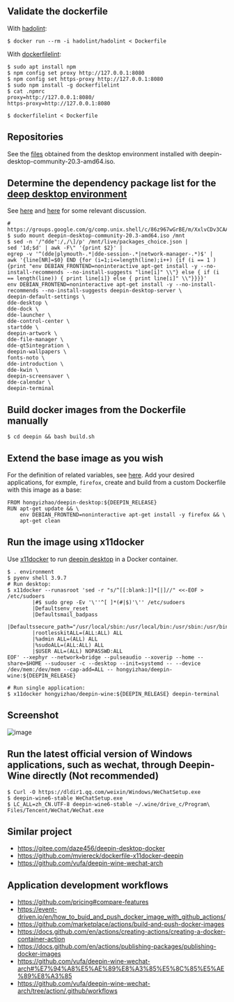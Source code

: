 ## Validate the dockerfile

With [hadolint](https://github.com/hadolint/hadolint/issues/506):
```
$ docker run --rm -i hadolint/hadolint < Dockerfile
```
With [dockerfilelint](https://github.com/replicatedhq/dockerfilelint):
```
$ sudo apt install npm
$ npm config set proxy http://127.0.0.1:8080
$ npm config set https-proxy http://127.0.0.1:8080
$ sudo npm install -g dockerfilelint
$ cat .npmrc
proxy=http://127.0.0.1:8080/
https-proxy=http://127.0.0.1:8080

$ dockerfilelint < Dockerfile
```

## Repositories
See the [files](https://github.com/hongyi-zhao/dockerfile/tree/master/deepin/etc/apt) obtained from the desktop environment installed with deepin-desktop-community-20.3-amd64.iso.

## Determine the dependency package list for the [deep desktop environment](https://www.deepin.org/en/dde/)

See [here](https://groups.google.com/g/comp.unix.shell/c/86z967wGrBE/m/O8UHam31CAAJ) and [here](https://github.com/mviereck/dockerfile-x11docker-deepin/issues/25#issuecomment-731782023) for some relevant discussion.
```
# https://groups.google.com/g/comp.unix.shell/c/86z967wGrBE/m/XxlvCDv3CAAJ
$ sudo mount deepin-desktop-community-20.3-amd64.iso /mnt
$ sed -n '/"dde":/,/\]/p' /mnt/live/packages_choice.json |
sed '1d;$d' | awk -F\" '{print $2}' |
egrep -v '^(dde|plymouth-.*|dde-session-.*|network-manager-.*)$' |
awk '{line[NR]=$0} END {for (i=1;i<=length(line);i++) {if (i == 1 ) {print "env DEBIAN_FRONTEND=noninteractive apt-get install -y --no-install-recommends --no-install-suggests "line[i]" \\"} else { if (i == length(line)) { print line[i]} else { print line[i]" \\"}}}}'
env DEBIAN_FRONTEND=noninteractive apt-get install -y --no-install-recommends --no-install-suggests deepin-desktop-server \
deepin-default-settings \
dde-desktop \
dde-dock \
dde-launcher \
dde-control-center \
startdde \
deepin-artwork \
dde-file-manager \
dde-qt5integration \
deepin-wallpapers \
fonts-noto \
dde-introduction \
dde-kwin \
deepin-screensaver \
dde-calendar \
deepin-terminal 
```

## Build docker images from the Dockerfile manually

```
$ cd deepin && bash build.sh
```

## Extend the base image as you wish
For the definition of related variables, see [here](https://github.com/hongyi-zhao/dockerfile/blob/master/deepin/environment). Add your desired applications, for exmple, `firefox`, create and build from a custom Dockerfile with this image as a base:
```
FROM hongyizhao/deepin-desktop:${DEEPIN_RELEASE}
RUN apt-get update && \
    env DEBIAN_FRONTEND=noninteractive apt-get install -y firefox && \
    apt-get clean
```


## Run the image using x11docker

Use [x11docker](https://github.com/mviereck/x11docker) to run [deepin desktop](https://www.deepin.org) in a Docker container. 

```
$ . environment
$ pyenv shell 3.9.7
# Run desktop:
$ x11docker --runasroot 'sed -r "s/^[[:blank:]]*[|]//" <<-EOF > /etc/sudoers
        |#$ sudo grep -Ev '\''^[ ]*(#|$)'\'' /etc/sudoers  
        |Defaultsenv_reset
        |Defaultsmail_badpass
        |Defaultssecure_path="/usr/local/sbin:/usr/local/bin:/usr/sbin:/usr/bin:/sbin:/bin:/snap/bin"
        |rootlesskitALL=(ALL:ALL) ALL
        |%admin ALL=(ALL) ALL
        |%sudoALL=(ALL:ALL) ALL
        |$USER ALL=(ALL) NOPASSWD:ALL
EOF' --xephyr --network=bridge --pulseaudio --xoverip --home --share=$HOME --sudouser -c --desktop --init=systemd -- --device /dev/mem:/dev/mem --cap-add=ALL -- hongyizhao/deepin-wine:${DEEPIN_RELEASE}

# Run single application:
$ x11docker hongyizhao/deepin-wine:${DEEPIN_RELEASE} deepin-terminal
```
## Screenshot
![image](https://user-images.githubusercontent.com/11155854/144838310-83643432-8871-43a3-905d-d7b51e1c5445.png)

## Run the latest official version of Windows applications, such as wechat, through Deepin-Wine directly (Not recommended)
```
$ Curl -O https://dldir1.qq.com/weixin/Windows/WeChatSetup.exe
$ deepin-wine6-stable WeChatSetup.exe
$ LC_ALL=zh_CN.UTF-8 deepin-wine6-stable ~/.wine/drive_c/Program\ Files/Tencent/WeChat/WeChat.exe
```
## Similar project
- https://gitee.com/daze456/deepin-desktop-docker
- https://github.com/mviereck/dockerfile-x11docker-deepin
- https://github.com/vufa/deepin-wine-wechat-arch

## Application development workflows
- https://github.com/pricing#compare-features
- https://event-driven.io/en/how_to_buid_and_push_docker_image_with_github_actions/
- https://github.com/marketplace/actions/build-and-push-docker-images
- https://docs.github.com/en/actions/creating-actions/creating-a-docker-container-action
- https://docs.github.com/en/actions/publishing-packages/publishing-docker-images
- https://github.com/vufa/deepin-wine-wechat-arch#%E7%94%A8%E5%AE%89%E8%A3%85%E5%8C%85%E5%AE%89%E8%A3%85
- https://github.com/vufa/deepin-wine-wechat-arch/tree/action/.github/workflows


